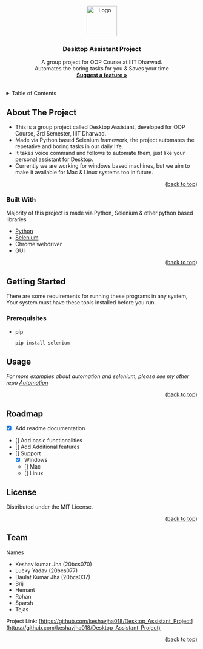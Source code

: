 <br />
<div align="center">
  <a href="https://github.com/keshavjha018/Desktop_Assistant_Project">
    <img src="images/logo.png" alt="Logo" width="80" height="80">
  </a>

  <h3 align="center">Desktop Assistant Project</h3>

  <p align="center">
    A group project for OOP Course at IIIT Dharwad.
    <br />
    Automates the boring tasks for you & Saves your time
    <br />
    <a href="https://github.com/keshavjha018/Desktop_Assistant_Project/issues"><strong>Suggest a feature »</strong></a>
    <br />
    <br />
    
  </p>
</div>


<details>
  <summary>Table of Contents</summary>
  <ol>
    <li>
      <a href="#about-the-project">About The Project</a>
      <ul>
        <li><a href="#built-with">Built With</a></li>
      </ul>
    </li>
    <li>
      <a href="#getting-started">Getting Started</a>
      <ul>
        <li><a href="#prerequisites">Prerequisites</a></li>
        <!-- <li><a href="#installation">Installation</a></li> -->
      </ul>
    </li>
    <li><a href="#usage">Usage</a></li>
    <li><a href="#roadmap">Roadmap</a></li>
    <li><a href="#license">License</a></li>
    <li><a href="#Team">Contact</a></li>
  </ol>
</details>


## About The Project

- This is a group project called Desktop Assistant, developed for OOP Course, 3rd Semester, IIIT Dharwad.
- Made via Python based Selenium framework, the project automates the repetative and boring tasks in our daily life.
- It takes voice command and follows to automate them, just like your personal assistant for Desktop.
- Currently we are working for windows based machines, but we aim to make it available for Mac & Linux systems too in future.

<p align="right">(<a href="#top">back to top</a>)</p>


### Built With
Majority of this project is made via Python, Selenium & other python based libraries

* [Python](https://www.python.org/)
* [Selenium](https://www.selenium.dev/)
* Chrome webdriver
* GUI

<p align="right">(<a href="#top">back to top</a>)</p>



## Getting Started

There are some requirements for running these programs in any system, Your system must have these tools installed before you run.

### Prerequisites

* pip
  ```sh
  pip install selenium
  ```
  
  
## Usage



_For more examples about automation and selenium, please see my other repo [Automation](https://github.com/keshavjha018/Web_Automation)_

<p align="right">(<a href="#top">back to top</a>)</p>


## Roadmap

- [x] Add readme documentation
- [] Add basic functionalities
- [] Add Additional features
- [] Support
    - [x] Windows
    - [] Mac
    - [] Linux


## License

Distributed under the MIT License.

<p align="right">(<a href="#top">back to top</a>)</p>



<!-- Team -->
## Team

Names
- Keshav kumar Jha (20bcs070)
- Lucky Yadav (20bcs077)
- Daulat  Kumar Jha (20bcs037)
- Brij
- Hemant
- Rohan
- Sparsh
- Tejas

Project Link: [https://github.com/keshavjha018/Desktop_Assistant_Project](https://github.com/keshavjha018/Desktop_Assistant_Project)

<p align="right">(<a href="#top">back to top</a>)</p>
